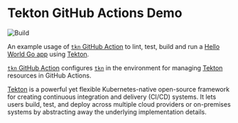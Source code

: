 # Tekton GitHub Actions Demo

![Build](https://github.com/jerop/test-tkn/actions/workflows/cd.yaml/badge.svg)

An example usage of [`tkn` GitHub Action][tkn-action] to lint, test, build and run a [Hello World Go app](hello.go) 
using [Tekton][tekton]. 

[`tkn` GitHub Action][tkn-action] configures [`tkn`][tkn] in the environment for managing 
[Tekton](https://tekton.dev/) resources in GitHub Actions.

[Tekton][tekton] is a powerful yet flexible Kubernetes-native open-source framework for creating continuous integration 
and delivery (CI/CD) systems. It lets users build, test, and deploy across multiple cloud providers or on-premises 
systems by abstracting away the underlying implementation details.

[tkn-action]: https://github.com/jerop/tkn
[actions]: https://help.github.com/en/categories/automating-your-workflow-with-github-actions
[tekton]: https://tekton.dev/
[tkn]: https://github.com/tektoncd/cli